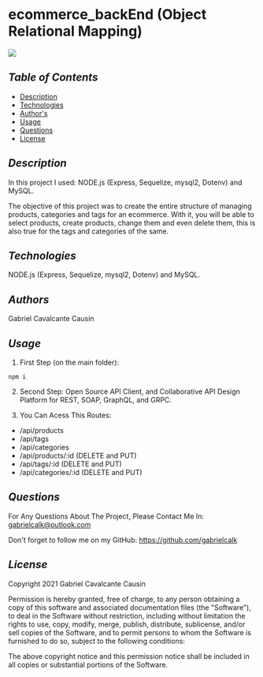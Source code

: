 # ecommerce_backEnd (Object Relational Mapping)


<img src='https://img.shields.io/badge/license-MIT-yellow'>
    

## *Table of Contents*
- [Description](#description)
- [Technologies](#technologies)
- [Author's](#authors)
- [Usage](#usage)
- [Questions](#questions)
- [License](#license)
    


## *Description*
In this project I used: NODE.js (Express, Sequelize, mysql2, Dotenv) and MySQL. 

The objective of this project was to create the entire structure of managing products, categories and tags for an ecommerce. With it, you will be able to select products, create products, change them and even delete them, this is also true for the tags and categories of the same.




## *Technologies*
NODE.js (Express, Sequelize, mysql2, Dotenv) and MySQL. 



## *Authors*
Gabriel Cavalcante Causin



## *Usage*
1) First Step (on the main folder):

```
npm i 
```
2) Second Step: 
Open Source API Client, and Collaborative API Design Platform for REST, SOAP, GraphQL, and GRPC.

3) You Can Acess This Routes:
- /api/products
- /api/tags
- /api/categories
- /api/products/:id (DELETE and PUT)
- /api/tags/:id (DELETE and PUT)
- /api/categories/:id (DELETE and PUT)



## *Questions*
For Any Questions About The Project, Please Contact Me In:
gabrielcalk@outlook.com

Don't forget to follow me on my GitHub: https://github.com/gabrielcalk



## *License*
Copyright 2021 Gabriel Cavalcante Causin

Permission is hereby granted, free of charge, to any person obtaining a copy of this software and associated documentation files (the "Software"), to deal in the Software without restriction, including without limitation the rights to use, copy, modify, merge, publish, distribute, sublicense, and/or sell copies of the Software, and to permit persons to whom the Software is furnished to do so, subject to the following conditions:

The above copyright notice and this permission notice shall be included in all copies or substantial portions of the Software.

